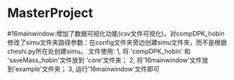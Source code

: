 # MasterProject
#16mainwindow:增加了数据可视化功能(csv文件可视化)，对compDPK_hobin修改了simu文件夹路径参数：在config文件夹旁边创建simu文件夹，而不是根据cheshi.py所在处创建simu。
文件使用:
1, 将 'compDPK_hobin' 和 'saveMass_hobin'文件放到 'core'文件夹；
2, 将'16mainwindow'文件放到'example'文件夹；
3, 运行'16mainwindow'文件即可
